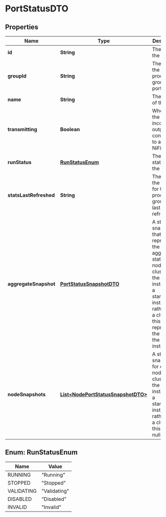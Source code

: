 
# PortStatusDTO

## Properties
Name | Type | Description | Notes
------------ | ------------- | ------------- | -------------
**id** | **String** | The id of the port. |  [optional]
**groupId** | **String** | The id of the parent process group of the port. |  [optional]
**name** | **String** | The name of the port. |  [optional]
**transmitting** | **Boolean** | Whether the port has incoming or outgoing connections to a remote NiFi. |  [optional]
**runStatus** | [**RunStatusEnum**](#RunStatusEnum) | The run status of the port. |  [optional]
**statsLastRefreshed** | **String** | The time the status for the process group was last refreshed. |  [optional]
**aggregateSnapshot** | [**PortStatusSnapshotDTO**](PortStatusSnapshotDTO.md) | A status snapshot that represents the aggregate stats of all nodes in the cluster. If the NiFi instance is a standalone instance, rather than a cluster, this represents the stats of the single instance. |  [optional]
**nodeSnapshots** | [**List&lt;NodePortStatusSnapshotDTO&gt;**](NodePortStatusSnapshotDTO.md) | A status snapshot for each node in the cluster. If the NiFi instance is a standalone instance, rather than a cluster, this may be null. |  [optional]


<a name="RunStatusEnum"></a>
## Enum: RunStatusEnum
Name | Value
---- | -----
RUNNING | &quot;Running&quot;
STOPPED | &quot;Stopped&quot;
VALIDATING | &quot;Validating&quot;
DISABLED | &quot;Disabled&quot;
INVALID | &quot;Invalid&quot;



